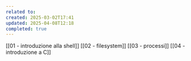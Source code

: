 ```yaml
---
related to: 
created: 2025-03-02T17:41
updated: 2025-04-08T12:18
completed: true
---
```

[[01 - introduzione alla shell]]
[[02 - filesystem]]
[[03 - processi]]
[[04 - introduzione a C]]